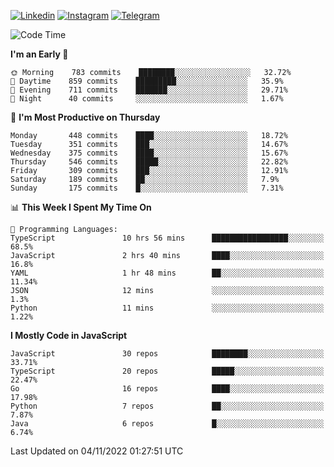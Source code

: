 [![Linkedin](https://img.shields.io/badge/-Archie-blue?style=flat-square&labelColor=gray&logo=Linkedin&logoColor=white&link=https://www.linkedin.com/in/archisdi)](https://www.linkedin.com/in/archisdi)
[![Instagram](https://img.shields.io/badge/-@archisdi-orange?style=flat-square&labelColor=gray&logo=Instagram&logoColor=white&link=https://www.instagram.com/archisdi)](https://www.instagram.com/archisdi)
[![Telegram](https://img.shields.io/badge/-aai-informational?style=flat-square&labelColor=gray&logo=telegram&logoColor=white&link=https://t.me/archisdi)](https://t.me/archisdi)

<!--START_SECTION:waka-->
![Code Time](http://img.shields.io/badge/Code%20Time-1%2C814%20hrs%2042%20mins-blue)

**I'm an Early 🐤** 

```text
🌞 Morning    783 commits    ████████░░░░░░░░░░░░░░░░░   32.72% 
🌆 Daytime    859 commits    █████████░░░░░░░░░░░░░░░░   35.9% 
🌃 Evening    711 commits    ███████░░░░░░░░░░░░░░░░░░   29.71% 
🌙 Night      40 commits     ░░░░░░░░░░░░░░░░░░░░░░░░░   1.67%

```
📅 **I'm Most Productive on Thursday** 

```text
Monday       448 commits    ████░░░░░░░░░░░░░░░░░░░░░   18.72% 
Tuesday      351 commits    ███░░░░░░░░░░░░░░░░░░░░░░   14.67% 
Wednesday    375 commits    ████░░░░░░░░░░░░░░░░░░░░░   15.67% 
Thursday     546 commits    █████░░░░░░░░░░░░░░░░░░░░   22.82% 
Friday       309 commits    ███░░░░░░░░░░░░░░░░░░░░░░   12.91% 
Saturday     189 commits    ██░░░░░░░░░░░░░░░░░░░░░░░   7.9% 
Sunday       175 commits    █░░░░░░░░░░░░░░░░░░░░░░░░   7.31%

```


📊 **This Week I Spent My Time On** 

```text
💬 Programming Languages: 
TypeScript               10 hrs 56 mins      █████████████████░░░░░░░░   68.5% 
JavaScript               2 hrs 40 mins       ████░░░░░░░░░░░░░░░░░░░░░   16.8% 
YAML                     1 hr 48 mins        ██░░░░░░░░░░░░░░░░░░░░░░░   11.34% 
JSON                     12 mins             ░░░░░░░░░░░░░░░░░░░░░░░░░   1.3% 
Python                   11 mins             ░░░░░░░░░░░░░░░░░░░░░░░░░   1.22%

```

**I Mostly Code in JavaScript** 

```text
JavaScript               30 repos            ████████░░░░░░░░░░░░░░░░░   33.71% 
TypeScript               20 repos            █████░░░░░░░░░░░░░░░░░░░░   22.47% 
Go                       16 repos            ████░░░░░░░░░░░░░░░░░░░░░   17.98% 
Python                   7 repos             ██░░░░░░░░░░░░░░░░░░░░░░░   7.87% 
Java                     6 repos             █░░░░░░░░░░░░░░░░░░░░░░░░   6.74%

```



 Last Updated on 04/11/2022 01:27:51 UTC
<!--END_SECTION:waka-->